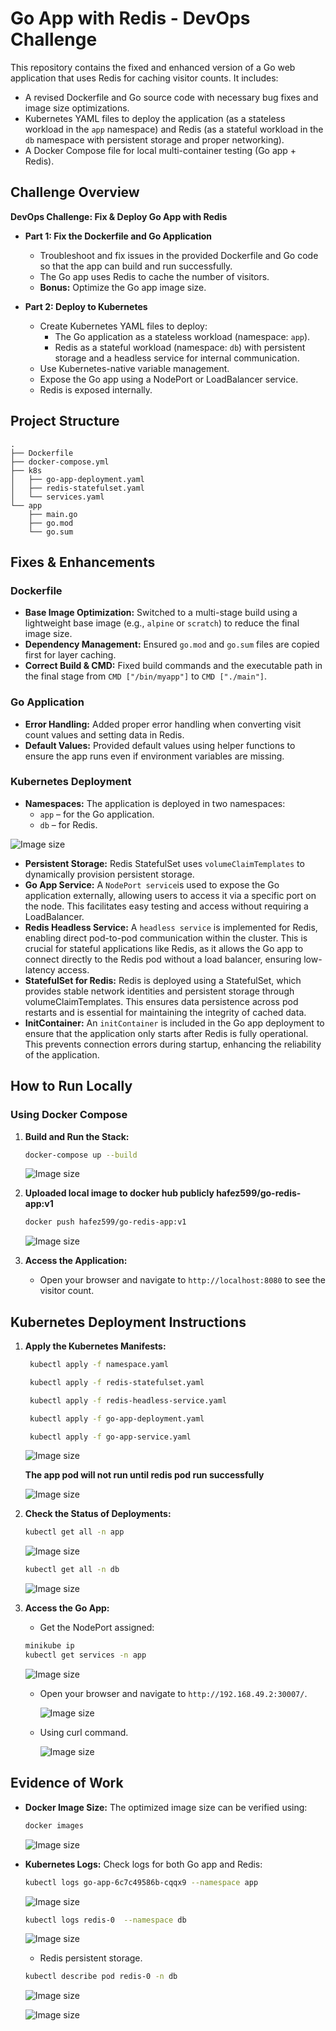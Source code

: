 # Go App with Redis - DevOps Challenge

This repository contains the fixed and enhanced version of a Go web application that uses Redis for caching visitor counts. It includes:
- A revised Dockerfile and Go source code with necessary bug fixes and image size optimizations.
- Kubernetes YAML files to deploy the application (as a stateless workload in the `app` namespace) and Redis (as a stateful workload in the `db` namespace with persistent storage and proper networking).
- A Docker Compose file for local multi-container testing (Go app + Redis).

## Challenge Overview

**DevOps Challenge: Fix & Deploy Go App with Redis**

- **Part 1: Fix the Dockerfile and Go Application**
  - Troubleshoot and fix issues in the provided Dockerfile and Go code so that the app can build and run successfully.
  - The Go app uses Redis to cache the number of visitors.
  - **Bonus:** Optimize the Go app image size.

- **Part 2: Deploy to Kubernetes**
  - Create Kubernetes YAML files to deploy:
    - The Go application as a stateless workload (namespace: `app`).
    - Redis as a stateful workload (namespace: `db`) with persistent storage and a headless service for internal communication.
  - Use Kubernetes-native variable management.
  - Expose the Go app using a NodePort or LoadBalancer service.
  - Redis is exposed internally.

## Project Structure

```
.
├── Dockerfile
├── docker-compose.yml
├── k8s
│   ├── go-app-deployment.yaml
│   ├── redis-statefulset.yaml
│   └── services.yaml
└── app
    ├── main.go
    ├── go.mod
    └── go.sum
```

## Fixes & Enhancements

### Dockerfile
- **Base Image Optimization:** Switched to a multi-stage build using a lightweight base image (e.g., `alpine` or `scratch`) to reduce the final image size.
- **Dependency Management:** Ensured `go.mod` and `go.sum` files are copied first for layer caching.
- **Correct Build & CMD:** Fixed build commands and the executable path in the final stage from `CMD ["/bin/myapp"]` to `CMD ["./main"]`.

### Go Application
- **Error Handling:** Added proper error handling when converting visit count values and setting data in Redis.
- **Default Values:** Provided default values using helper functions to ensure the app runs even if environment variables are missing.

### Kubernetes Deployment
- **Namespaces:** The application is deployed in two namespaces:
  - `app` – for the Go application.
  - `db` – for Redis.

![Image size](Images/ns.png)
  
- **Persistent Storage:** Redis StatefulSet uses `volumeClaimTemplates` to dynamically provision persistent storage.
- **Go App Service:** A `NodePort service`is used to expose the Go application externally, allowing users to access it via a specific port on the node. This facilitates easy testing and access without requiring a LoadBalancer.
- **Redis Headless Service:** A `headless service` is implemented for Redis, enabling direct pod-to-pod communication within the cluster. This is crucial for stateful applications like Redis, as it allows the Go app to connect directly to the Redis pod without a load balancer, ensuring low-latency access.
- **StatefulSet for Redis:** Redis is deployed using a StatefulSet, which provides stable network identities and persistent storage through volumeClaimTemplates. This ensures data persistence across pod restarts and is essential for maintaining the integrity of cached data.
- **InitContainer:** An `initContainer` is included in the Go app deployment to ensure that the application only starts after Redis is fully operational. This prevents connection errors during startup, enhancing the reliability of the application.

## How to Run Locally

### Using Docker Compose

1. **Build and Run the Stack:**

   ```sh
   docker-compose up --build
   ```
   ![Image size](Images/docker_build.png)

1. **Uploaded local image to docker hub publicly hafez599/go-redis-app:v1**

   ```sh
   docker push hafez599/go-redis-app:v1
   ```
   ![Image size](Images/docker_push.png)

2. **Access the Application:**
   - Open your browser and navigate to `http://localhost:8080` to see the visitor count.

## Kubernetes Deployment Instructions

1. **Apply the Kubernetes Manifests:**

   ```sh
    kubectl apply -f namespace.yaml

    kubectl apply -f redis-statefulset.yaml

    kubectl apply -f redis-headless-service.yaml

    kubectl apply -f go-app-deployment.yaml

    kubectl apply -f go-app-service.yaml
   ```
    ![Image size](Images/apply_files.png)

    **The app pod will not run until redis pod run successfully**

    ![Image size](Images/initcontainer.png)

2. **Check the Status of Deployments:**

   ```sh
   kubectl get all -n app
   ```
    ![Image size](Images/get_all_app.png)

   ```sh
   kubectl get all -n db
   ```
    ![Image size](Images/get_all_db.png)
3. **Access the Go App:**
   - Get the NodePort assigned:

   ```sh
   minikube ip
   kubectl get services -n app
   ```
    ![Image size](Images/ip.png)
   - Open your browser and navigate to `http://192.168.49.2:30007/`.

      ![Image size](Images/from_browser.png)
   - Using curl command.

      ![Image size](Images/using_curl.png)

## Evidence of Work

- **Docker Image Size:** The optimized image size can be verified using:

  ```sh
  docker images
  ```
  ![Image size](Images/image_size.png)

- **Kubernetes Logs:** Check logs for both Go app and Redis:

  ```sh
  kubectl logs go-app-6c7c49586b-cqqx9 --namespace app
  ```
  ![Image size](Images/app_log.png)

  ```sh
  kubectl logs redis-0  --namespace db
  ```
  ![Image size](Images/redis_log.png)

   - Redis persistent storage.
  ```sh
  kubectl describe pod redis-0 -n db
  ```
  ![Image size](Images/describe1.png)

  ![Image size](Images/describe2.png)
